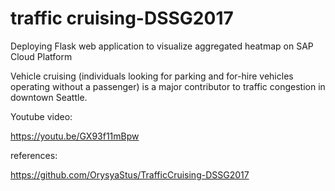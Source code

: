 # traffic cruising-DSSG2017

Deploying Flask web application to visualize aggregated heatmap on SAP Cloud Platform

Vehicle cruising (individuals looking for parking and for-hire vehicles operating without a passenger) is a major contributor to traffic congestion in downtown Seattle. 

Youtube video:

https://youtu.be/GX93f11mBpw

references:

https://github.com/OrysyaStus/TrafficCruising-DSSG2017
